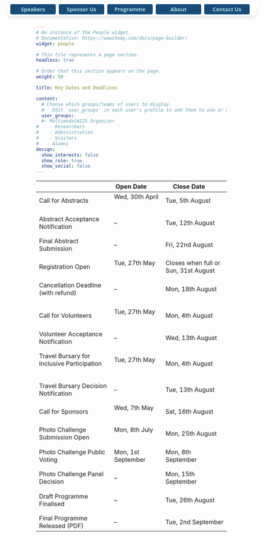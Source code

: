 ```yaml
---
# An instance of the People widget.
# Documentation: https://wowchemy.com/docs/page-builder/
widget: people

# This file represents a page section.
headless: true

# Order that this section appears on the page.
weight: 50

title: Key Dates and Deadlines

content:
  # Choose which groups/teams of users to display.
  #   Edit `user_groups` in each user's profile to add them to one or more of these groups.
  user_groups:
  #- MultimodalAI25 Organizer
#    - Researchers
#    - Administration
#    - Visitors
#   - Alumni
design:
  show_interests: false
  show_role: true
  show_social: false
---
```

<style>
  .sticky-buttons {
    position: fixed;
    top: 6px !important;
    left: 50%;
    transform: translateX(-50%);
    background: rgba(255, 255, 255, 0.9);
    padding: 5px 8px;
    border-radius: 8px;
    box-shadow: 0px 4px 6px rgba(0, 0, 0, 0.1);
    z-index: 9999;

    display: flex;            /* Enable flex layout */
    flex-direction: row;      /* Keep items in a row */
    flex-wrap: nowrap;        /* Prevent wrapping */
    overflow-x: auto;         /* Allow scrolling on very small screens */
    max-width: 100vw;         /* Avoid overflowing viewport width */
  }

  .sticky-buttons button {
    font-family: 'Open Sans', Arial, sans-serif;
    font-size: 14px;
    font-weight: bold;
    padding: 4px 12px;
    border: none;
    border-radius: 4px;
    background-color: #154c79;
    color: #abdbe3;
    cursor: pointer;
    margin-right: 8px;
    flex: 0 0 auto;           /* Prevent flex shrink/grow */
    min-width: 120px;
    white-space: nowrap;     /* Prevent button text from wrapping */
  }
</style>

<div class="sticky-buttons">
  <a href="#speaker" style="text-decoration: none;">
    <button>Speakers</button>
  </a>
  <a href="/call-for-sponsorship/" style="text-decoration: none;">
    <button>Sponsor Us</button>
  </a>
  <a href="#programme" style="text-decoration: none;">
    <button>Programme</button>
  </a>
  <a href="#about" style="text-decoration: none;">
    <button>About</button>
  </a>
  <a href="#contact" style="text-decoration: none;">
    <button>Contact Us</button>
  </a>

</div>
<center>

|                                                                                 | Open Date&nbsp;&nbsp;&nbsp;&nbsp;&nbsp;&nbsp;&nbsp;     | Close Date&nbsp;&nbsp;&nbsp;&nbsp;&nbsp;&nbsp;&nbsp; |
|---------------------------------------------------------------------------------|---------------------------------------------------------|----------------------------------------|
| Call for Abstracts   &nbsp;&nbsp;&nbsp;&nbsp;&nbsp;&nbsp;                       | Wed, 30th April &nbsp;&nbsp;&nbsp;&nbsp;&nbsp;&nbsp;    | Tue, 5th August                        |
| <div style="line-height: 0.4;">&#8203;</div> | <div style="line-height: 0.4;">&#8203;</div> | <div style="line-height: 0.4;">&#8203;</div> |
| Abstract Acceptance Notification   &nbsp;&nbsp;&nbsp;&nbsp;&nbsp;&nbsp;         |           –                                              | Tue, 12th August                       |
| <div style="line-height: 0.4;">&#8203;</div> | <div style="line-height: 0.4;">&#8203;</div> | <div style="line-height: 0.4;">&#8203;</div> |
| Final Abstract Submission     &nbsp;&nbsp;&nbsp;&nbsp;&nbsp;&nbsp;              |   –                                                      | Fri, 22nd August                       |
| <div style="line-height: 0.4;">&#8203;</div> | <div style="line-height: 0.4;">&#8203;</div> | <div style="line-height: 0.4;">&#8203;</div> |
| Registration Open &nbsp;&nbsp;&nbsp;&nbsp;&nbsp;&nbsp;                          | Tue, 27th May &nbsp;&nbsp;&nbsp;&nbsp;&nbsp;&nbsp;      | Closes when full or Sun, 31st August   |
| <div style="line-height: 0.4;">&#8203;</div> | <div style="line-height: 0.4;">&#8203;</div> | <div style="line-height: 0.4;">&#8203;</div> |
| Cancellation Deadline (with refund)  &nbsp;&nbsp;&nbsp;&nbsp;&nbsp;&nbsp;       |   –                                                      | Mon, 18th August                       |
| <div style="line-height: 0.4;">&#8203;</div> | <div style="line-height: 0.4;">&#8203;</div> | <div style="line-height: 0.4;">&#8203;</div> |
| <div style="line-height: 0.4;">&#8203;</div> | <div style="line-height: 0.4;">&#8203;</div> | <div style="line-height: 0.4;">&#8203;</div> |
| Call for Volunteers   &nbsp;&nbsp;&nbsp;&nbsp;&nbsp;&nbsp;                      | Tue, 27th May &nbsp;&nbsp;&nbsp;&nbsp;&nbsp;&nbsp;      | Mon, 4th August                        |
| <div style="line-height: 0.4;">&#8203;</div> | <div style="line-height: 0.4;">&#8203;</div> | <div style="line-height: 0.4;">&#8203;</div> |
| Volunteer Acceptance Notification &nbsp;&nbsp;&nbsp;&nbsp;&nbsp;&nbsp;          |   –                                                      | Wed, 13th August                       |
| <div style="line-height: 0.4;">&#8203;</div> | <div style="line-height: 0.4;">&#8203;</div> | <div style="line-height: 0.4;">&#8203;</div> |
| Travel Bursary for Inclusive Participation &nbsp;&nbsp;&nbsp;&nbsp;&nbsp;&nbsp; | Tue, 27th May &nbsp;&nbsp;&nbsp;&nbsp;&nbsp;&nbsp;      | Mon, 4th August                        |
| <div style="line-height: 0.4;">&#8203;</div> | <div style="line-height: 0.4;">&#8203;</div> | <div style="line-height: 0.4;">&#8203;</div> |
| Travel Bursary Decision Notification &nbsp;&nbsp;&nbsp;&nbsp;&nbsp;&nbsp;       |   –                                                      | Tue, 13th August                       |
| <div style="line-height: 0.4;">&#8203;</div> | <div style="line-height: 0.4;">&#8203;</div> | <div style="line-height: 0.4;">&#8203;</div> |
| Call for Sponsors &nbsp;&nbsp;&nbsp;&nbsp;&nbsp;&nbsp;                          | Wed, 7th May &nbsp;&nbsp;&nbsp;&nbsp;&nbsp;&nbsp;       | Sat, 16th August                       |
| <div style="line-height: 0.4;">&#8203;</div> | <div style="line-height: 0.4;">&#8203;</div> | <div style="line-height: 0.4;">&#8203;</div> |
| Photo Challenge Submission Open &nbsp;&nbsp;&nbsp;&nbsp;&nbsp;&nbsp;            | Mon, 8th July &nbsp;&nbsp;&nbsp;&nbsp;&nbsp;&nbsp;      | Mon, 25th August                       |
| <div style="line-height: 0.4;">&#8203;</div> | <div style="line-height: 0.4;">&#8203;</div> | <div style="line-height: 0.4;">&#8203;</div> |
| Photo Challenge Public Voting &nbsp;&nbsp;&nbsp;&nbsp;&nbsp;&nbsp;              | Mon, 1st September &nbsp;&nbsp;&nbsp;&nbsp;&nbsp;&nbsp; | Mon, 8th September                     |
| <div style="line-height: 0.4;">&#8203;</div> | <div style="line-height: 0.4;">&#8203;</div> | <div style="line-height: 0.4;">&#8203;</div> |
| Photo Challenge Panel Decision &nbsp;&nbsp;&nbsp;&nbsp;&nbsp;&nbsp;              |  –                                                       | Mon, 15th September                    |
| <div style="line-height: 0.4;">&#8203;</div> | <div style="line-height: 0.4;">&#8203;</div> | <div style="line-height: 0.4;">&#8203;</div> |
| Draft Programme Finalised  &nbsp;&nbsp;&nbsp;&nbsp;&nbsp;&nbsp;                 |  –                                                       | Tue, 26th August                       |
| <div style="line-height: 0.4;">&#8203;</div> | <div style="line-height: 0.4;">&#8203;</div> | <div style="line-height: 0.4;">&#8203;</div> |
| Final Programme Released (PDF) &nbsp;&nbsp;&nbsp;&nbsp;&nbsp;&nbsp;                                                 |  –                                                       | Tue, 2nd September                     |


</center>

